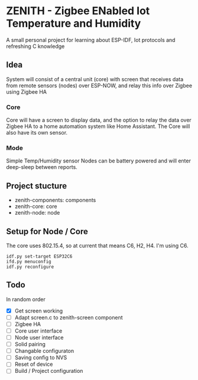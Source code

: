 # ZENITH - Zigbee ENabled Iot Temperature and Humidity

A small personal project for learning about ESP-IDF, Iot protocols and refreshing C knowledge

## Idea

System will consist of a central unit (core) with screen that receives data from remote sensors (nodes) over ESP-NOW, and relay this info over Zigbee using Zigbee HA

### Core

Core will have a screen to display data, and the option to relay the data over Zigbee HA to a home automation system like Home Assistant.
The Core will also have its own sensor. 

### Mode

Simple Temp/Humidity sensor
Nodes can be battery powered and will enter deep-sleep between reports. 

## Project stucture

- zenith-components: components
- zenith-core: core
- zenith-node: node

## Setup for Node / Core

The core uses 802.15.4, so at current that means C6, H2, H4. I'm using C6.
```
idf.py set-target ESP32C6
ifd.py menuconfig
idf.py reconfigure
```

## Todo

In random order
- [X] Get screen working
- [ ] Adapt screen.c to zenith-screen component
- [ ] Zigbee HA
- [ ] Core user interface
- [ ] Node user interface
- [ ] Solid pairing
- [ ] Changable configuraton
- [ ] Saving config to NVS
- [ ] Reset of device
- [ ] Build / Project configuration
